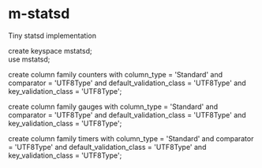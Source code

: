 m-statsd
========

Tiny statsd implementation



create keyspace mstatsd;                        
use mstatsd;

create column family counters
  with column_type = 'Standard'
  and comparator = 'UTF8Type'
  and default_validation_class = 'UTF8Type'
  and key_validation_class = 'UTF8Type';

create column family gauges
  with column_type = 'Standard'
  and comparator = 'UTF8Type'
  and default_validation_class = 'UTF8Type'
  and key_validation_class = 'UTF8Type';

create column family timers
  with column_type = 'Standard'
  and comparator = 'UTF8Type'
  and default_validation_class = 'UTF8Type'
  and key_validation_class = 'UTF8Type';